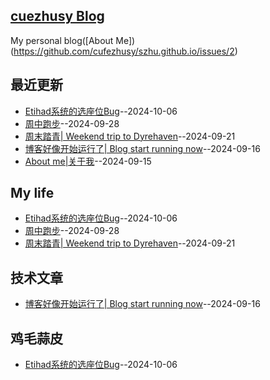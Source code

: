 ## [cuezhusy Blog](https://szhu.github.io/)
My personal blog([About Me])(https://github.com/cufezhusy/szhu.github.io/issues/2)

## 最近更新
- [Etihad系统的选座位Bug](https://github.com/cufezhusy/cufezhusy.github.io/issues/6)--2024-10-06
- [周中跑步](https://github.com/cufezhusy/cufezhusy.github.io/issues/5)--2024-09-28
- [周末踏青| Weekend trip to Dyrehaven](https://github.com/cufezhusy/cufezhusy.github.io/issues/4)--2024-09-21
- [博客好像开始运行了| Blog start running now](https://github.com/cufezhusy/cufezhusy.github.io/issues/3)--2024-09-16
- [About me|关于我](https://github.com/cufezhusy/cufezhusy.github.io/issues/2)--2024-09-15
## My life
- [Etihad系统的选座位Bug](https://github.com/cufezhusy/cufezhusy.github.io/issues/6)--2024-10-06
- [周中跑步](https://github.com/cufezhusy/cufezhusy.github.io/issues/5)--2024-09-28
- [周末踏青| Weekend trip to Dyrehaven](https://github.com/cufezhusy/cufezhusy.github.io/issues/4)--2024-09-21
## 技术文章
- [博客好像开始运行了| Blog start running now](https://github.com/cufezhusy/cufezhusy.github.io/issues/3)--2024-09-16
## 鸡毛蒜皮
- [Etihad系统的选座位Bug](https://github.com/cufezhusy/cufezhusy.github.io/issues/6)--2024-10-06
